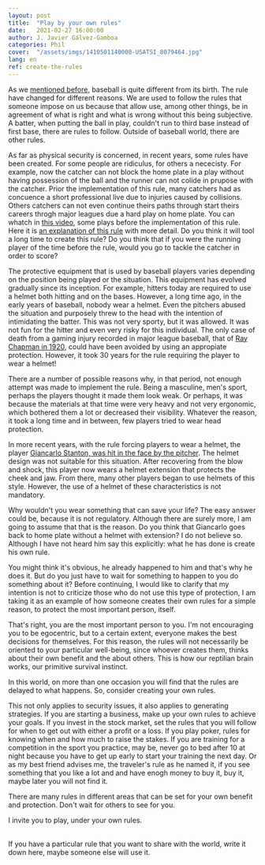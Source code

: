 ```yaml
---
layout: post
title:  "Play by your own rules"
date:   2021-02-27 16:00:00
author: J. Javier Gálvez-Gamboa
categories: Phil
cover:  "/assets/imgs/1410501140000-USATSI_8079464.jpg"
lang: en
ref: create-the-rules
---
```


As we [mentioned before](https://123doubleplay.com/es/phil/2021/01/30/change-rule/), baseball is quite different from its birth. The rule have changed for different reasons. We are used to follow the rules that someone impose on us because that allow use, among other things, be in agreement of what is right and what is wrong without this being subjective. A batter, when putting the ball in play, couldn't run to third base instead of first base, there are rules to follow. Outside of baseball world, there are other rules.

As far as physical security is concerned, in recent years, some rules have been created. For some people are ridiculus, for others a nececisty. For example, now the catcher can not block the home plate in a play without having possession of the ball and the runner can not colide in prupose with the catcher. Prior the implementation of this rule, many catchers had as concuence a short professional live due to injuries caused by collisions. Others catchers can not even continue theirs paths through start theirs careers throgh major leagues due a hard play on home plate. You can whatch in [this video](https://youtu.be/qe3qCWHVh68), some plays before the implementation of this rule. Here it is [an explanation of this rule](https://www.mlb.com/news/mlb-institutes-new-rule-on-home-plate-collisions/c-68267610) with more detail. Do you think it will tool a long time to create this rule? Do you think that if you were the running player of the time before the rule, would you go to tackle the catcher in order to score?

The protective equipment that is used by baseball players varies depending on the position being played or the situation. This equipment has evolved gradually since its inception. For example, hitters today are required to use a helmet both hitting and on the bases. However, a long time ago, in the early years of baseball, nobody wear a helmet. Even the pitchers abused the situation and purposely threw to the head with the intention of intimidating the batter. This was not very sporty, but it was allowed. It was not fun for the hitter and even very risky for this individual. The only case of death from a gaming injury recorded in major league baseball, that of [Ray Chapman in 1920](https://en.wikipedia.org/wiki/Ray_Chapman), could have been avoided by using an appropiate protection. However, it took 30 years for the rule requiring the player to wear a helmet!

There are a number of possible reasons why, in that period, not enough attempt was made to implement the rule. Being a masculine, men's sport, perhaps the players thought it made them look weak. Or perhaps, it was because the materials at that time were very heavy and not very ergonomic, which bothered them a lot or decreased their visibility. Whatever the reason, it took a long time and in between, few players tried to wear head protection.

In more recent years, with the rule forcing players to wear a helmet, the player [Giancarlo Stanton, was hit in the face by the pitcher](https://youtu.be/W5Bg3oaHI8I). The helmet design was not suitable for this situation. After recovering from the blow and shock, this player now wears a helmet extension that protects the cheek and jaw. From there, many other players began to use helmets of this style. However, the use of a helmet of these characteristics is not mandatory.

Why wouldn't you wear something that can save your life? The easy answer could be, because it is not regulatory. Although there are surely more, I am going to assume that that is the reason. Do you think that Giancarlo goes back to home plate without a helmet with extension? I do not believe so. Although I have not heard him say this explicitly: what he has done is create his own rule.

You might think it's obvious, he already happened to him and that's why he does it. But do you just have to wait for something to happen to you do something about it? Before continuing, I would like to clarify that my intention is not to criticize those who do not use this type of protection, I am taking it as an example of how someone creates their own rules for a simple reason, to protect the most important person, itself.

That's right, you are the most important person to you. I'm not encouraging you to be egocentric, but to a certain extent, everyone makes the best decisions for themselves. For this reason, the rules will not necessarily be oriented to your particular well-being, since whoever creates them, thinks about their own benefit and the about others. This is how our reptilian brain works, our primitive survival instinct.

In this world, on more than one occasion you will find that the rules are delayed to what happens. So, consider creating your own rules.

This not only applies to security issues, it also applies to generating strategies. If you are starting a business, make up your own rules to achieve your goals. If you invest in the stock market, set the rules that you will follow for when to get out with either a profit or a loss. If you play poker, rules for knowing when and how much to raise the stakes. If you are training for a competition in the sport you practice, may be, never go to bed after 10 at night because you have to get up early to start your training the next day. Or as my best friend advises me, the traveler's rule as he named it, if you see something that you like a lot and and have enogh money to buy it, buy it, maybe later you will not find it.

There are many rules in different areas that can be set for your own benefit and protection. Don't wait for others to see for you.

I invite you to play, under your own rules.


<br/>
If you have a particular rule that you want to share with the world, write it down here, maybe someone else will use it.
